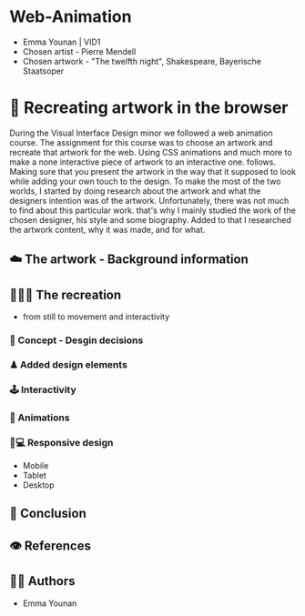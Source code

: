 # Web-Animation
- Emma Younan | VID1
- Chosen artist - Pierre Mendell 
- Chosen artwork - "The twelfth night", Shakespeare, Bayerische Staatsoper
# 👾 Recreating artwork in the browser
During the Visual Interface Design minor we followed a web animation course. The assignment for this course was to choose an artwork and recreate that artwork for the web. Using CSS animations and much more to make a none interactive piece of artwork to an interactive one. follows. Making sure that you present the artwork in the way that it supposed to look while adding your own touch to the design. To make the most of the two worlds, I started by doing research about the artwork and what the designers intention was of the artwork. Unfortunately, there was not much to find about this particular work. that's why I mainly studied the work of the chosen designer, his style and some biography. Added to that I researched the artwork content, why it was made, and for what. 
##  ☁️ The artwork - Background information
## 👩🏽‍💻 The recreation
- from still to movement and interactivity
### 🎯 Concept - Desgin decisions
### ♟ Added design elements
### 🕹 Interactivity
### 🤖 Animations
### 📱💻 Responsive design
- Mobile
- Tablet
- Desktop
## 📍 Conclusion
## 👁 References
## 👩🏽 Authors
- Emma Younan


